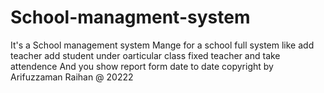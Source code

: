 # School-managment-system
It's a School management system 
Mange for a school full system like add teacher add student under oarticular class fixed teacher
and take attendence
And you show report form date to date
copyright by Arifuzzaman Raihan @ 20222
